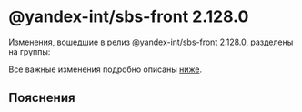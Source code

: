 # @yandex-int/sbs-front 2.128.0

<!-- ЧЕЛОВЕЧЕСКОЕ ВСТУПЛЕНИЕ -->

Изменения, вошедшие в релиз @yandex-int/sbs-front 2.128.0, разделены на группы:

Все важные изменения подробно описаны [ниже](#Пояснения).

## Пояснения

